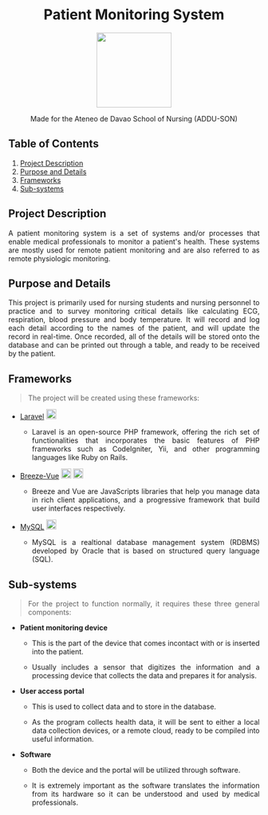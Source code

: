 <h1 align="center"> Patient Monitoring System </h1>
<p align="center"> <img src="https://user-images.githubusercontent.com/103469969/209050078-d8483086-c632-48ec-a8b6-ccaf9ef361bb.png" style="width: 150px; height: 150px"> </p>

<p align="center"> Made for the Ateneo de Davao School of Nursing (ADDU-SON) </p>

## Table of Contents
1. [Project Description](#project-description)
2. [Purpose and Details](#purpose-and-details)
3. [Frameworks](#frameworks)
4. [Sub-systems](#sub-systems)

## Project Description
<p align="justify"> A patient monitoring system is a set of systems and/or processes that enable medical professionals to monitor a patient's health. These systems are mostly used for remote patient monitoring and are also referred to as remote physiologic monitoring. </p>

## Purpose and Details
<p align="justify"> This project is primarily used for nursing students and nursing personnel to practice and to survey monitoring critical details like calculating ECG, respiration, blood pressure and body temperature. It will record and log each detail according to the names of the patient, and will update the record in real-time. Once recorded, all of the details will be stored onto the database and can be printed out through a table, and ready to be received by the patient. </p>

## Frameworks
> <p align="justify"> The project will be created using these frameworks: </p>

* [Laravel](https://laravel.com/) <img src="https://user-images.githubusercontent.com/103469969/209066598-90d55001-2dbe-4bc4-b2f9-43426696399f.png"
style="width: 20px; height: 20px">
  * <p align="justify"> Laravel is an open-source PHP framework, offering the rich set of functionalities that incorporates the basic features of PHP frameworks such as CodeIgniter, Yii, and other programming languages like Ruby on Rails. </p>
 
* [Breeze-Vue](http://breeze.github.io/doc-main/) <img src="https://user-images.githubusercontent.com/103469969/209067448-7e679621-a4d1-4ec7-b70f-b75625f8f62c.png"
style="width: 20px; height: 20px"> <img src="https://user-images.githubusercontent.com/103469969/209067451-dce617b6-14fe-4210-9837-885a1dbed693.png" style="width: 20px; height: 20px">
  * <p align="justify"> Breeze and Vue are JavaScripts libraries that help you manage data in rich client     applications, and a progressive framework that build user interfaces respectively. </p>

* [MySQL](https://www.mysql.com/) <img src="https://user-images.githubusercontent.com/103469969/209067913-15a142ec-a1fd-4409-83da-ee0505656b23.png" style="width: 20px; height: 20px;">
  * <p align="justify"> MySQL is a realtional database management system (RDBMS) developed by Oracle that is based on structured query language (SQL). </p>


## Sub-systems
> <p align="justify"> For the project to function normally, it requires these three general components:
* **Patient monitoring device** 
  
  * <p align="justify"> This is the part of the device that comes incontact with or is inserted into the patient. </p>
  * <p align="justify"> Usually includes a sensor that digitizes the information and a processing device that collects the     data and prepares it for analysis. </p>

* **User access portal**
 
  * <p align="justify"> This is used to collect data and to store in the database. </p>
  * <p align="justify"> As the program collects health data, it will be sent to either a local data collection devices, or   a remote cloud, ready to be compiled into useful information. </p>

* **Software**
  
  * <p align="justify"> Both the device and the portal will be utilized through software. </p>
  * <p align="justify"> It is extremely important as the software translates the information from its hardware so it can be     understood and used by medical professionals. </p>

